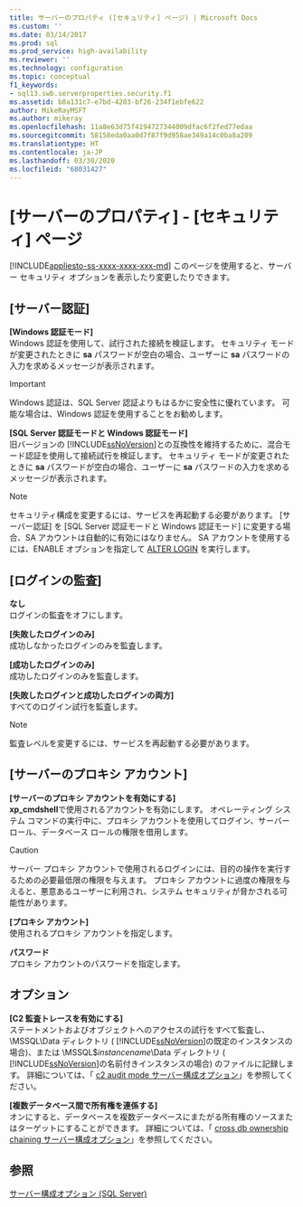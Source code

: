 ```yaml
---
title: サーバーのプロパティ ([セキュリティ] ページ) | Microsoft Docs
ms.custom: ''
ms.date: 03/14/2017
ms.prod: sql
ms.prod_service: high-availability
ms.reviewer: ''
ms.technology: configuration
ms.topic: conceptual
f1_keywords:
- sql13.swb.serverproperties.security.f1
ms.assetid: b8a131c7-e7bd-4203-bf26-234f1ebfe622
author: MikeRayMSFT
ms.author: mikeray
ms.openlocfilehash: 11a8e63d75f4194727344009dfac6f2fed77edaa
ms.sourcegitcommit: 58158eda0aa0d7f87f9d958ae349a14c0ba8a209
ms.translationtype: HT
ms.contentlocale: ja-JP
ms.lasthandoff: 03/30/2020
ms.locfileid: "68031427"
---
```

# <a name="server-properties---security-page"></a>[サーバーのプロパティ] - [セキュリティ] ページ
[!INCLUDE[appliesto-ss-xxxx-xxxx-xxx-md](../../includes/appliesto-ss-xxxx-xxxx-xxx-md.md)]
  このページを使用すると、サーバー セキュリティ オプションを表示したり変更したりできます。  
  
## <a name="server-authentication"></a>[サーバー認証]  
 **[Windows 認証モード]**  
 Windows 認証を使用して、試行された接続を検証します。 セキュリティ モードが変更されたときに **sa** パスワードが空白の場合、ユーザーに **sa** パスワードの入力を求めるメッセージが表示されます。  
  
> [!IMPORTANT]  
>  Windows 認証は、SQL Server 認証よりもはるかに安全性に優れています。 可能な場合は、Windows 認証を使用することをお勧めします。  
  
 **[SQL Server 認証モードと Windows 認証モード]**  
 旧バージョンの [!INCLUDE[ssNoVersion](../../includes/ssnoversion-md.md)]との互換性を維持するために、混合モード認証を使用して接続試行を検証します。 セキュリティ モードが変更されたときに **sa** パスワードが空白の場合、ユーザーに **sa** パスワードの入力を求めるメッセージが表示されます。  
  
> [!NOTE]  
>  セキュリティ構成を変更するには、サービスを再起動する必要があります。 [サーバー認証] を [SQL Server 認証モードと Windows 認証モード] に変更する場合、SA アカウントは自動的に有効にはなりません。 SA アカウントを使用するには、ENABLE オプションを指定して [ALTER LOGIN](../../t-sql/statements/alter-login-transact-sql.md) を実行します。  
  
## <a name="login-auditing"></a>[ログインの監査]  
 **なし**  
 ログインの監査をオフにします。  
  
 **[失敗したログインのみ]**  
 成功しなかったログインのみを監査します。  
  
 **[成功したログインのみ]**  
 成功したログインのみを監査します。  
  
 **[失敗したログインと成功したログインの両方]**  
 すべてのログイン試行を監査します。  
  
> [!NOTE]  
>  監査レベルを変更するには、サービスを再起動する必要があります。  
  
## <a name="server-proxy-account"></a>[サーバーのプロキシ アカウント]  
 **[サーバーのプロキシ アカウントを有効にする]**  
 **xp_cmdshell**で使用されるアカウントを有効にします。 オペレーティング システム コマンドの実行中に、プロキシ アカウントを使用してログイン、サーバー ロール、データベース ロールの権限を借用します。  
  
> [!CAUTION]  
>  サーバー プロキシ アカウントで使用されるログインには、目的の操作を実行するための必要最低限の権限を与えます。 プロキシ アカウントに過度の権限を与えると、悪意あるユーザーに利用され、システム セキュリティが脅かされる可能性があります。  
  
 **[プロキシ アカウント]**  
 使用されるプロキシ アカウントを指定します。  
  
 **パスワード**  
 プロキシ アカウントのパスワードを指定します。  
  
## <a name="options"></a>オプション  
 **[C2 監査トレースを有効にする]**  
 ステートメントおよびオブジェクトへのアクセスの試行をすべて監査し、\MSSQL\Data ディレクトリ ( [!INCLUDE[ssNoVersion](../../includes/ssnoversion-md.md)]の既定のインスタンスの場合)、または \MSSQL$*instancename*\Data ディレクトリ ( [!INCLUDE[ssNoVersion](../../includes/ssnoversion-md.md)]の名前付きインスタンスの場合) のファイルに記録します。 詳細については、「 [c2 audit mode サーバー構成オプション](../../database-engine/configure-windows/c2-audit-mode-server-configuration-option.md)」を参照してください。  
  
 **[複数データベース間で所有権を連係する]**  
 オンにすると、データベースを複数データベースにまたがる所有権のソースまたはターゲットにすることができます。 詳細については、「 [cross db ownership chaining サーバー構成オプション](../../database-engine/configure-windows/cross-db-ownership-chaining-server-configuration-option.md)」を参照してください。  
  
## <a name="see-also"></a>参照  
 [サーバー構成オプション &#40;SQL Server&#41;](../../database-engine/configure-windows/server-configuration-options-sql-server.md)  
  
  
